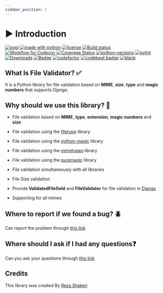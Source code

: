 ```yaml
---
sidebar_position: 1
---
```

# ▶️ Introduction

[![pypi](https://img.shields.io/pypi/v/file_validator.svg?color=light)](https://pypi.org/project/file-validator/)
[![made with python](https://img.shields.io/badge/Made%20with-Python-1f425f.svg?color=light)](https://python.org)
[![license](https://img.shields.io/github/license/rzashakeri/file_validator?color=light)](https://github.com/file-validator/file-validator/blob/master/LICENSE)
[![Build status](https://ci.appveyor.com/api/projects/status/dplr2t9bkulmh4v5?svg=true)](https://ci.appveyor.com/project/rzashakeri/file-validator-inxf9)
[![Workflow for Codecov](https://github.com/file-validator/file-validator/actions/workflows/Codecov.yml/badge.svg)](https://github.com/file-validator/file-validator/actions/workflows/Codecov.yml)
[![Coverage Status](https://coveralls.io/repos/github/file-validator/file-validator/badge.svg)](https://coveralls.io/github/file-validator/file-validator)
[![python-versions](https://img.shields.io/pypi/pyversions/file-validator?color=light)](https://pypi.org/project/file-validator/)
[![pylint](https://mperlet.github.io/pybadge/badges/10.svg)](https://github.com/file-validator/file-validator/actions)
[![Downloads](https://static.pepy.tech/personalized-badge/file-validator?period=total&units=international_system&left_color=grey&right_color=brightgreen&left_text=Downloads)](https://pepy.tech/project/file-validator)
[![Badge](https://i2pget6bpxrn.runkit.sh)](https://file-validator.github.io/)
[![codefactor](https://www.codefactor.io/repository/github/rzashakeri/file-validator/badge)](https://www.codefactor.io/repository/github/rzashakeri/file-validator)
[![codebeat badge](https://codebeat.co/badges/e4a99576-8d18-4f11-86b9-42860a8fe8e0)](https://codebeat.co/projects/github-com-file-validator-file-validator-master)
[![black](https://github.com/file-validator/file-validator/actions/workflows/black.yml/badge.svg?branch=master)](https://github.com/file-validator/file-validator/actions/workflows/black.yml)


## What Is File Validator? ✅

It is a Python library for file validation based on **MIME**, **size**, **type** and **magic numbers** that supports Django.

## Why should we use this library? 🧐


* File validation based on **MIME**, **type**, **extension**, **magic numbers** and **size**


* File validation using the [filetype](https://github.com/h2non/filetype.py) library


* File validation using the [python-magic](https://github.com/ahupp/python-magic) library


* File validation using the [mimetypes](https://docs.python.org/3/library/mimetypes.html) library


* File validation using the [puremagic](https://github.com/cdgriffith/puremagic) library


* File validation simultaneously with all libraries


* File Size validation


* Provide **ValidatedFilefield** and **FileValidator** for file validation in [Django](https://www.djangoproject.com/)


* Supporting for all mimes

## Where to report if we found a bug? 🪲

Can report the problem through [this link](https://github.com/file-validator/file-validator/issues)

## Where should I ask if I had any questions❓

Can you ask your questions through [this link](https://github.com/orgs/file-validator/discussions)


## Credits

This library was created By [Reza Shakeri](https://github.com/rzashakeri)
